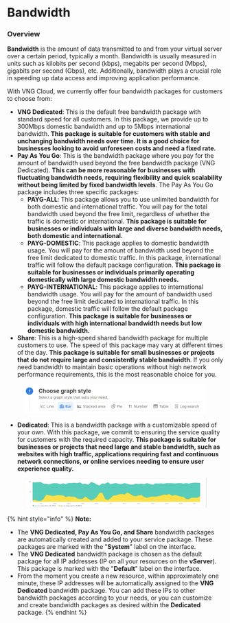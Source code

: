 # Bandwidth

### **Overview**

**Bandwidth** is the amount of data transmitted to and from your virtual server over a certain period, typically a month. Bandwidth is usually measured in units such as kilobits per second (kbps), megabits per second (Mbps), gigabits per second (Gbps), etc. Additionally, bandwidth plays a crucial role in speeding up data access and improving application performance.

With VNG Cloud, we currently offer four bandwidth packages for customers to choose from:

* **VNG Dedicated**: This is the default free bandwidth package with standard speed for all customers. In this package, we provide up to 300Mbps domestic bandwidth and up to 5Mbps international bandwidth. **This package is suitable for customers with stable and unchanging bandwidth needs over time. It is a good choice for businesses looking to avoid unforeseen costs and need a fixed rate.**
* **Pay As You Go**: This is the bandwidth package where you pay for the amount of bandwidth used beyond the free bandwidth package (VNG Dedicated). **This can be more reasonable for businesses with fluctuating bandwidth needs, requiring flexibility and quick scalability without being limited by fixed bandwidth levels**. The Pay As You Go package includes three specific packages:
  * **PAYG-ALL**: This package allows you to use unlimited bandwidth for both domestic and international traffic. You will pay for the total bandwidth used beyond the free limit, regardless of whether the traffic is domestic or international. **This package is suitable for businesses or individuals with large and diverse bandwidth needs, both domestic and international.**
  * **PAYG-DOMESTIC**: This package applies to domestic bandwidth usage. You will pay for the amount of bandwidth used beyond the free limit dedicated to domestic traffic. In this package, international traffic will follow the default package configuration. **This package is suitable for businesses or individuals primarily operating domestically with large domestic bandwidth needs.**
  * **PAYG-INTERNATIONAL**: This package applies to international bandwidth usage. You will pay for the amount of bandwidth used beyond the free limit dedicated to international traffic. In this package, domestic traffic will follow the default package configuration. **This package is suitable for businesses or individuals with high international bandwidth needs but low domestic bandwidth.**
* **Share**: This is a high-speed shared bandwidth package for multiple customers to use. The speed of this package may vary at different times of the day. **This package is suitable for small businesses or projects that do not require large and consistently stable bandwidth**. If you only need bandwidth to maintain basic operations without high network performance requirements, this is the most reasonable choice for you.

<figure><img src="../../../../.gitbook/assets/image (60).png" alt=""><figcaption></figcaption></figure>

* **Dedicated**: This is a bandwidth package with a customizable speed of your own. With this package, we commit to ensuring the service quality for customers with the required capacity. **This package is suitable for businesses or projects that need large and stable bandwidth, such as websites with high traffic, applications requiring fast and continuous network connections, or online services needing to ensure user experience quality.**

<figure><img src="../../../../.gitbook/assets/image (61).png" alt=""><figcaption></figcaption></figure>



{% hint style="info" %}
**Note:**

* The **VNG Dedicated, Pay As You Go, and Share** bandwidth packages are automatically created and added to your service package. These packages are marked with the "**System**" label on the interface.
* The **VNG Dedicated** bandwidth package is chosen as the default package for all IP addresses (IP on all your resources on the **vServer**). This package is marked with the "**Default**" label on the interface.
* From the moment you create a new resource, within approximately one minute, these IP addresses will be automatically assigned to the **VNG Dedicated** bandwidth package. You can add these IPs to other bandwidth packages according to your needs, or you can customize and create bandwidth packages as desired within the **Dedicated** package.
{% endhint %}

